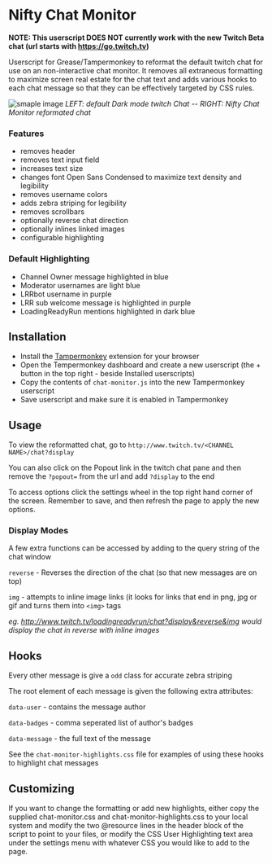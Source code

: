 # Nifty Chat Monitor
**NOTE: This userscript DOES NOT currently work with the new Twitch Beta chat (url starts with https://go.twitch.tv)**

Userscript for Grease/Tampermonkey to reformat the default twitch chat for use on an non-interactive chat monitor. It removes all extraneous formatting to maximize screen real estate for the chat text and adds various hooks to each chat message so that they can be effectively targeted by CSS rules.

![smaple image](https://raw.githubusercontent.com/paul-lrr/nifty-chat-monitor/master/chat-monitor-sample.png)
*LEFT: default Dark mode twitch Chat -- RIGHT: Nifty Chat Monitor reformated chat*

### Features
- removes header
- removes text input field
- increases text size
- changes font Open Sans Condensed to maximize text density and legibility
- removes username colors
- adds zebra striping for legibility
- removes scrollbars
- optionally reverse chat direction
- optionally inlines linked images
- configurable highlighting

### Default Highlighting
- Channel Owner message highlighted in blue
- Moderator usernames are light blue
- LRRbot username in purple
- LRR sub welcome message is highlighted in purple
- LoadingReadyRun mentions highlighted in dark blue


## Installation
- Install the [Tampermonkey](https://tampermonkey.net/) extension for your browser
- Open the Tempermonkey dashboard and create a new userscript (the + button in the top right - beside Installed userscripts)
- Copy the contents of `chat-monitor.js` into the new Tampermonkey userscript
- Save userscript and make sure it is enabled in Tampermonkey

## Usage
To view the reformatted chat, go to `http://www.twitch.tv/<CHANNEL NAME>/chat?display`

You can also click on the Popout link in the twitch chat pane and then remove the `?popout=` from the url and add `?display` to the end

To access options click the settings wheel in the top right hand corner of the screen. Remember to save, and then refresh the page to apply the new options.

### Display Modes
A few extra functions can be accessed by adding to the query string of the chat window

`reverse` - Reverses the direction of the chat (so that new messages are on top)

`img` - attempts to inline image links (it looks for links that end in png, jpg or gif and turns them into `<img>` tags

*eg. http://www.twitch.tv/loadingreadyrun/chat?display&reverse&img would display the chat in reverse with inline images*

## Hooks
Every other message is give a `odd` class for accurate zebra striping

The root element of each message is given the following extra attributes:

`data-user` - contains the message author

`data-badges` - comma seperated list of author's badges

`data-message` - the full text of the message

See the `chat-monitor-highlights.css` file for examples of using these hooks to highlight chat messages

## Customizing
If you want to change the formatting or add new highlights, either copy the supplied chat-monitor.css and chat-monitor-highlights.css to your local system and modify the two @resource lines in the header block of the script to point to your files, or modify the CSS User Highlighting text area under the settings menu with whatever CSS you would like to add to the page.

